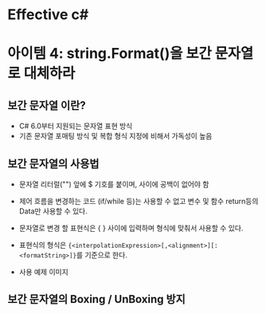 # Effective c# 

# 아이템 4: string.Format()을 보간 문자열로 대체하라

## 보간 문자열 이란?
- C# 6.0부터 지원되는 문자열 표현 방식
- 기존 문자열 포매팅 방식 및 복합 형식 지정에 비해서 가독성이 높음

## 보간 문자열의 사용법
- 문자열 리터럴("") 앞에 $ 기호를 붙이며, 사이에 공백이 없어야 함
- 제어 흐름을 변경하는 코드 (if/while 등)는 사용할 수 없고 변수 및 함수 return등의 Data만 사용할 수 있다.
- 문자열로 변경 할 표현식은 { } 사이에 입력하며 형식에 맞춰서 사용할 수 있다.
- 표현식의 형식은 ```{<interpolationExpression>[,<alignment>][:<formatString>]}```를 기준으로 한다.

- 사용 예제 이미지

## 보간 문자열의 Boxing / UnBoxing 방지
